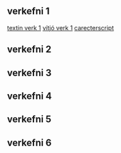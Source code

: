 ## verkefni 1

[textin verk 1](https://github.com/Brakku/Breki-unity-verkefni/blob/main/verkefni%201/verkefni1.txt)
[vítjó verk 1](https://github.com/Brakku/Breki-unity-verkefni/blob/main/verkefni%201/verkefni%201%20recording.mp4)
[carecterscript](https://github.com/Brakku/Breki-unity-verkefni/blob/main/verkefni%201/carecter%20controller.cs)


## verkefni 2

## verkefni 3

## verkefni 4

## verkefni 5

## verkefni 6
